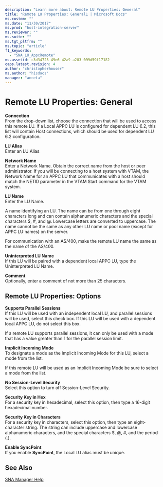 ```yaml
---
description: "Learn more about: Remote LU Properties: General"
title: "Remote LU Properties: General1 | Microsoft Docs"
ms.custom: ""
ms.date: "11/30/2017"
ms.prod: "host-integration-server"
ms.reviewer: ""
ms.suite: ""
ms.tgt_pltfrm: ""
ms.topic: "article"
f1_keywords: 
  - "SNA_LU_AppcRemote"
ms.assetid: c3d34725-49e6-42a9-a203-099d59f17182
caps.latest.revision: 4
author: "christopherhouser"
ms.author: "hisdocs"
manager: "anneta"
---
```

# Remote LU Properties: General
**Connection**  
 From the drop-down list, choose the connection that will be used to access this remote LU.  If a Local APPC LU is configured for dependent LU 6.2, this list will contain Host connections, which should be used for dependent LU 6.2 configuration.  
  
 **LU Alias**  
 Enter an LU Alias  
  
 **Network Name**  
 Enter a Network Name. Obtain the correct name from the host or peer administrator. If you will be connecting to a host system with VTAM, the Network Name for an APPC LU that communicates with a host should match the NETID parameter in the VTAM Start command for the VTAM system.  
  
 **LU Name**  
 Enter the LU Name.  
  
 A name identifying an LU. The name can be from one through eight characters long and can contain alphanumeric characters and the special characters $, #, and @. Lowercase letters are converted to uppercase. The name cannot be the same as any other LU name or pool name (except for APPC LU names) on the server.  
  
 For communication with an AS/400, make the remote LU name the same as the name of the AS/400.  
  
 **Uninterpreted LU Name**  
 If this LU will be paired with a dependent local APPC LU, type the Uninterpreted LU Name.  
  
 **Comment**  
 Optionally, enter a comment of not more than 25 characters.  
  
## Remote LU Properties: Options  
 **Supports Parallel Sessions**  
 If this LU will be used with an independent local LU, and parallel sessions will be used, select this check box. If this LU will be used with a dependent local APPC LU, do not select this box.  
  
 If a remote LU supports parallel sessions, it can only be used with a mode that has a value greater than 1 for the parallel session limit.  
  
 **Implicit Incoming Mode**  
 To designate a mode as the Implicit Incoming Mode for this LU, select a mode from the list.  
  
 If this remote LU will be used as an Implicit Incoming Mode be sure to select a mode from the list.  
  
 **No Session-Level Security**  
 Select this option to turn off Session-Level Security.  
  
 **Security Key in Hex**  
 For a security key in hexadecimal, select this option, then type a 16-digit hexadecimal number.  
  
 **Security Key in Characters**  
 For a security key in characters, select this option, then type an eight-character string. The string can include uppercase and lowercase alphanumeric characters, and the special characters $, @, #, and the period (.).  
  
 **Enable SyncPoint**  
 If you enable **SyncPoint**, the Local LU alias must be unique.  
  
## See Also  
 [SNA Manager Help](../core/sna-manager-help1.md)
